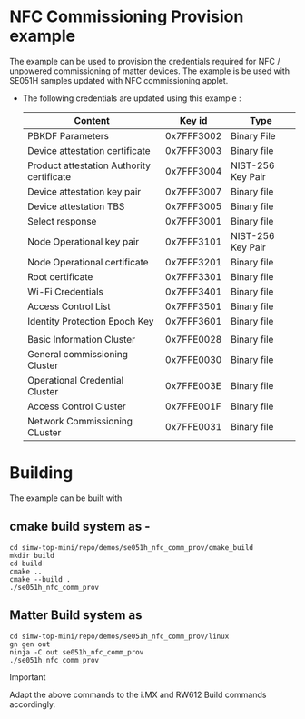 # NFC Commissioning Provision example

The example can be used to provision the credentials required for NFC / unpowered commissioning of matter devices.
The example is be used with SE051H samples updated with NFC commissioning applet.

-   The following credentials are updated using this example :

    | Content                                   | Key id     | Type               |
    | ----------------------------------        | ---------- | ------------------ |
    | PBKDF Parameters                          | 0x7FFF3002 | Binary File        |
    | Device attestation certificate            | 0x7FFF3003 | Binary file        |
    | Product attestation Authority certificate | 0x7FFF3004 | NIST-256 Key Pair  |
    | Device attestation key pair               | 0x7FFF3007 | Binary file        |
    | Device attestation TBS                    | 0x7FFF3005 | Binary file        |
    | Select response                           | 0x7FFF3001 | Binary file        |
    | Node Operational key pair                 | 0x7FFF3101 | NIST-256 Key Pair  |
    | Node Operational certificate              | 0x7FFF3201 | Binary file        |
    | Root certificate                          | 0x7FFF3301 | Binary file        |
    | Wi-Fi Credentials                         | 0x7FFF3401 | Binary file        |
    | Access Control List                       | 0x7FFF3501 | Binary file        |
    | Identity Protection Epoch Key             | 0x7FFF3601 | Binary file        |
    |                                           |            |                    |
    | Basic Information Cluster                 | 0x7FFE0028 | Binary file        |
    | General commissioning Cluster             | 0x7FFE0030 | Binary file        |
    | Operational Credential Cluster            | 0x7FFE003E | Binary file        |
    | Access Control Cluster                    | 0x7FFE001F | Binary file        |
    | Network Commissioning CLuster             | 0x7FFE0031 | Binary file        |


# Building

The example can be built with

## cmake build system as -

```
cd simw-top-mini/repo/demos/se051h_nfc_comm_prov/cmake_build
mkdir build
cd build
cmake ..
cmake --build .
./se051h_nfc_comm_prov
```

## Matter Build system as

```
cd simw-top-mini/repo/demos/se051h_nfc_comm_prov/linux
gn gen out
ninja -C out se051h_nfc_comm_prov
./se051h_nfc_comm_prov
```

> [!IMPORTANT]
> Adapt the above commands to the i.MX and RW612 Build commands accordingly.
